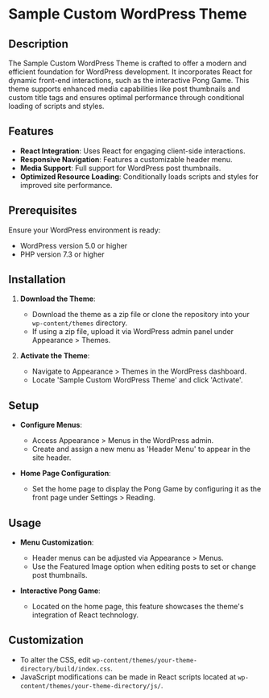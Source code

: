 # Sample Custom WordPress Theme



## Description

The Sample Custom WordPress Theme is crafted to offer a modern and efficient foundation for WordPress development. It incorporates React for dynamic front-end interactions, such as the interactive Pong Game. This theme supports enhanced media capabilities like post thumbnails and custom title tags and ensures optimal performance through conditional loading of scripts and styles.

## Features

- **React Integration**: Uses React for engaging client-side interactions.
- **Responsive Navigation**: Features a customizable header menu.
- **Media Support**: Full support for WordPress post thumbnails.
- **Optimized Resource Loading**: Conditionally loads scripts and styles for improved site performance.

## Prerequisites

Ensure your WordPress environment is ready:
- WordPress version 5.0 or higher
- PHP version 7.3 or higher

## Installation

1. **Download the Theme**:
   - Download the theme as a zip file or clone the repository into your `wp-content/themes` directory.
   - If using a zip file, upload it via WordPress admin panel under Appearance > Themes.

2. **Activate the Theme**:
   - Navigate to Appearance > Themes in the WordPress dashboard.
   - Locate 'Sample Custom WordPress Theme' and click 'Activate'.

## Setup

- **Configure Menus**:
  - Access Appearance > Menus in the WordPress admin.
  - Create and assign a new menu as 'Header Menu' to appear in the site header.
  
- **Home Page Configuration**:
  - Set the home page to display the Pong Game by configuring it as the front page under Settings > Reading.

## Usage

- **Menu Customization**:
  - Header menus can be adjusted via Appearance > Menus.
  - Use the Featured Image option when editing posts to set or change post thumbnails.

- **Interactive Pong Game**:
  - Located on the home page, this feature showcases the theme's integration of React technology.

## Customization

- To alter the CSS, edit `wp-content/themes/your-theme-directory/build/index.css`.
- JavaScript modifications can be made in React scripts located at `wp-content/themes/your-theme-directory/js/`.
